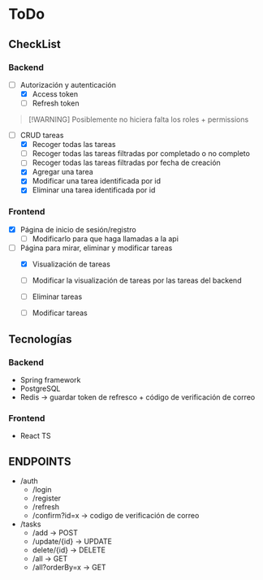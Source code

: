# ToDo

## CheckList
### Backend
- [ ] Autorización y autenticación
  - [x] Access token
  - [ ] Refresh token

> [!WARNING] Posiblemente no hiciera falta los roles + permissions
- [ ] CRUD tareas
  - [x] Recoger todas las tareas
  - [ ] Recoger todas las tareas filtradas por completado o no completo
  - [ ] Recoger todas las tareas filtradas por fecha de creación
  - [x] Agregar una tarea
  - [x] Modificar una tarea identificada por id
  - [x] Eliminar una tarea identificada por id

### Frontend
- [x] Página de inicio de sesión/registro
  - [ ] Modificarlo para que haga llamadas a la api
- [ ] Página para mirar, eliminar y modificar tareas
  - [x] Visualización de tareas
  - [ ] Modificar la visualización de tareas por las tareas del backend
  - [ ] Eliminar tareas
  - [ ] Modificar tareas


## Tecnologías
### Backend
- Spring framework
- PostgreSQL
- Redis -> guardar token de refresco + código de verificación de correo

### Frontend
- React TS


## ENDPOINTS
- /auth
  - /login
  - /register
  - /refresh
  - /confirm?id=x -> codigo de verificación de correo
- /tasks
  - /add  -> POST
  - /update/{id}  -> UPDATE
  - delete/{id}  -> DELETE
  - /all  -> GET
  - /all?orderBy=x  -> GET